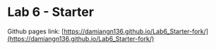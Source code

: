 # Lab 6 - Starter
Github pages link:
[https://damiangn136.github.io/Lab6_Starter-fork/](https://damiangn136.github.io/Lab6_Starter-fork/)
